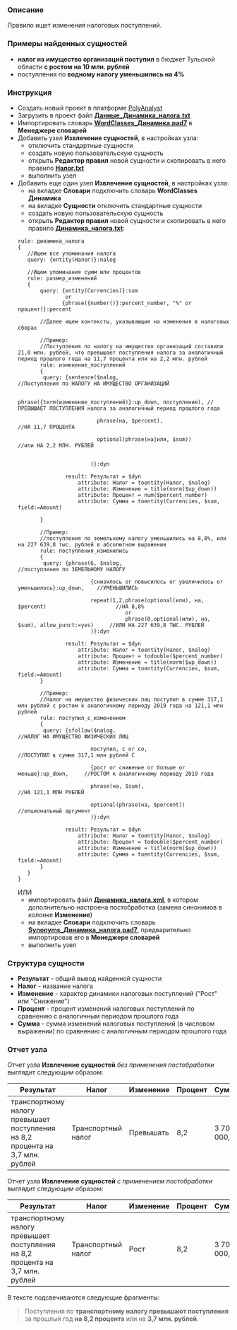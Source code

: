 ### Описание
Правило ищет изменения налоговых поступлений.

### Примеры найденных сущностей
* **налог на имущество организаций поступил** в бюджет Тульской области **с ростом на 10 млн. рублей**
* поступления по **водному налогу уменьшились на 4%**

### Инструкция
* Создать новый проект в платформе [PolyAnalyst](https://www.megaputer.ru/produkti/)
* Загрузить в проект файл [**Данные_Динамика_налога.txt**](Данные_Динамика_налога.txt)
* Импортировать словарь [**WordClasses_Динамика.pad7**](WordClasses_Динамика.pad7) в **Менеджере словарей**
* Добавить узел **Извлечение сущностей**, в настройках узла:
	 * отключить стандартные сущности
	 * создать новую пользовательскую сущность
	 * открыть **Редактор правил** новой сущности и скопировать в него правило [**Налог.txt**](../Налог/Налог.txt)
	 * выполнить узел
* Добавить еще один узел **Извлечение сущностей**, в настройках узла:
	 * на вкладке **Словари** подключить словарь **WordClasses Динамика**
	 * на вкладке **Сущности** отключить стандартные сущности
	 * создать новую пользовательскую сущность
	 * открыть **Редактор правил** новой сущности и скопировать в него правило [**Динамика_налога.txt**](Динамика_налога.txt):
	 ```  
	rule: динамика_налога
	{
		//Ищем все упоминания налога	
		query: {entity(Налог)}:nalog
		
		//Ищем упоминания сумм или процентов
		rule: размер_изменений
		{
			query: {entity(Currencies)}:sum
					or
				   {phrase({number()}:percent_number, "%" or процент)}:percent

			//Далее ищем контексты, указывающие на изменения в налоговых сборах
			
			//Пример:
			//Поступления по налогу на имущество организаций составили 21,0 млн. рублей, что превышает поступления налога за аналогичный период прошлого года на 11,7 процента или на 2,2 млн. рублей
			rule: изменение_поступлений
			{
			 query: {sentence($nalog, 											  		  //Поступления по НАЛОГУ НА ИМУЩЕСТВО ОРГАНИЗАЦИЙ
							  
							  phrase({term(изменение_поступлений)}:up_down, поступление), //ПРЕВЫШАЕТ ПОСТУПЛЕНИЯ налога за аналогичный период прошлого года
								
							  phrase(на, $percent),									 	  //НА 11,7 ПРОЦЕНТА
								
							  optional(phrase(на|или, $sum))							  //или НА 2,2 МЛН. РУБЛЕЙ
											 
							
							)}:dyn
							
					result: Результат = $dyn
						attribute: Налог = toentity(Налог, $nalog)
						attribute: Изменение = title(norm($up_down))
						attribute: Процент = num($percent_number)
						attribute: Сумма = toentity(Currencies, $sum, field:=Amount)

			}
			
			//Пример:
		    //поступления по земельному налогу уменьшились на 8,8%, или на 227 639,8 тыс. рублей в абсолютном выражении	
			rule: поступления_изменились
			{
			 query: {phrase(6, $nalog,															//поступления по ЗЕМЕЛЬНОМУ НАЛОГУ
			 
							{снизилось or повысилось or увеличилось or уменьшилось}:up_down,	//УМЕНЬШИЛИСЬ
							
							repeat(1,2,phrase(optional(или), на, $percent)						//НА 8,8% 
									   or
									   phrase(0,optional(или), на, $sum), allow_punct:=yes)		//ИЛИ НА 227 639,8 ТЫС. РУБЛЕЙ 
							)}:dyn
							
					result: Результат = $dyn
						attribute: Налог = toentity(Налог, $nalog)
						attribute: Процент = todouble($percent_number)
						attribute: Изменение = title(norm($up_down))
						attribute: Сумма = toentity(Currencies, $sum, field:=Amount)
			}
			
			//Пример:
			//Налог на имущество физических лиц поступил в сумме 317,1 млн рублей с ростом к аналогичному периоду 2019 года на 121,1 млн рублей		
			rule: поступил_с_изменением
			{
			 query: {sfollow($nalog, 											//НАЛОГ НА ИМУЩЕСТВО ФИЗИЧЕСКИХ ЛИЦ 
							
							поступил, с or со,									//ПОСТУПИЛ в сумме 317,1 млн рублей С
							
							{рост or снижение or больше or меньше}:up_down,		//РОСТОМ к аналогичному периоду 2019 года
						
							phrase(на, $sum),									//НА 121,1 МЛН РУБЛЕЙ
							
							optional(phrase(на, $percent))						//опциональный аргумент
							)}:dyn
							
					result: Результат = $dyn
						attribute: Налог = toentity(Налог, $nalog)
						attribute: Процент = todouble($percent_number)
						attribute: Изменение = title(norm($up_down))
						attribute: Сумма = toentity(Currencies, $sum, field:=Amount)
			}
		}
	}
	```
	ИЛИ
	 * импортировать файл [**Динамика_налога.xml**](Динамика_налога.xml), в котором дополнительно настроена постобработка (замена синонимов в колонке **Изменение**)
	 * на вкладке **Словари** подключить словарь [**Synonyms_Динамика_налога.pad7**](Synonyms_Динамика_налога.pad7), предварительно импортировав его в **Менеджере словарей**
	 * выполнить узел

### Структура сущности
* **Результат** - общий вывод найденной сущности
* **Налог** - название налога
* **Изменение** - характер динамики налоговых поступлений ("Рост" или "Снижение")
* **Процент** - процент изменений налоговых поступлений по сравнению с аналогичным периодом прошлого года
* **Сумма** - сумма изменений налоговых поступлений (в числовом выражении) по сравнению с аналогичным периодом прошлого года

### Отчет узла
Отчет узла **Извлечение сущностей** *без применения постобработки* выглядит следующим образом:

| Результат | Налог| Изменение| Процент | Сумма| 
| ------ | ------ | ------ | ------ | ------ | 
| транспортному налогу превышает поступления на 8,2 процента на 3,7 млн. рублей | Транспортный налог | Превышать | 8,2 | 3 700 000,00 |

Отчет узла **Извлечение сущностей** *с применением постобработки* выглядит следующим образом:

| Результат | Налог| Изменение| Процент | Сумма| 
| ------ | ------ | ------ | ------ | ------ | 
| транспортному налогу превышает поступления на 8,2 процента на 3,7 млн. рублей | Транспортный налог | Рост | 8,2 | 3 700 000,00 |

В тексте подсвечиваются следующие фрагменты:
> Поступления по **транспортному налогу превышают поступления** за прошлый год **на 8,2 процента** или на **3,7 млн. рублей**.

